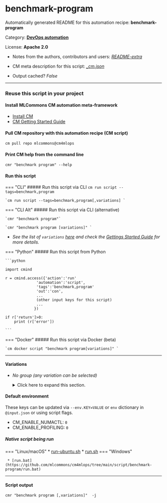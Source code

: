 # benchmark-program
Automatically generated README for this automation recipe: **benchmark-program**

Category: **[DevOps automation](..)**

License: **Apache 2.0**

* Notes from the authors, contributors and users: [*README-extra*](https://github.com/mlcommons/cm4mlops/tree/main/script/benchmark-program/README-extra.md)

* CM meta description for this script: *[_cm.json](https://github.com/mlcommons/cm4mlops/tree/main/script/benchmark-program/_cm.json)*
* Output cached? *False*

---
### Reuse this script in your project

#### Install MLCommons CM automation meta-framework

* [Install CM](https://docs.mlcommons.org/ck/install)
* [CM Getting Started Guide](https://docs.mlcommons.org/ck/getting-started/)

#### Pull CM repository with this automation recipe (CM script)

```cm pull repo mlcommons@cm4mlops```

#### Print CM help from the command line

````cmr "benchmark program" --help````

#### Run this script

=== "CLI"
    ##### Run this script via CLI
    `cm run script --tags=benchmark,program`

    `cm run script --tags=benchmark,program[,variations] `

=== "CLI Alt"
    ##### Run this script via CLI (alternative)

    `cmr "benchmark program"`

    `cmr "benchmark program [variations]" `


* *See the list of `variations` [here](#variations) and check the [Gettings Started Guide](https://github.com/mlcommons/ck/blob/dev/docs/getting-started.md) for more details.*

=== "Python"
    ##### Run this script from Python


    ```python

    import cmind

    r = cmind.access({'action':'run'
                  'automation':'script',
                  'tags':'benchmark,program'
                  'out':'con',
                  ...
                  (other input keys for this script)
                  ...
                 })

    if r['return']>0:
        print (r['error'])

    ```


=== "Docker"
    ##### Run this script via Docker (beta)

    `cm docker script "benchmark program[variations]" `

___


#### Variations

  * *No group (any variation can be selected)*
    <details>
    <summary>Click here to expand this section.</summary>

    * `_numactl`
      - Workflow:
    * `_numactl-interleave`
      - Workflow:
    * `_profile`
      - Workflow:
        1. ***Read "deps" on other CM scripts***
           * get,profiler
             - *Warning: no scripts found*

    </details>

#### Default environment


These keys can be updated via `--env.KEY=VALUE` or `env` dictionary in `@input.json` or using script flags.

* CM_ENABLE_NUMACTL: `0`
* CM_ENABLE_PROFILING: `0`



##### Native script being run
=== "Linux/macOS"
     * [run-ubuntu.sh](https://github.com/mlcommons/cm4mlops/tree/main/script/benchmark-program/run-ubuntu.sh)
     * [run.sh](https://github.com/mlcommons/cm4mlops/tree/main/script/benchmark-program/run.sh)
=== "Windows"

     * [run.bat](https://github.com/mlcommons/cm4mlops/tree/main/script/benchmark-program/run.bat)
___
#### Script output
`cmr "benchmark program [,variations]"  -j`